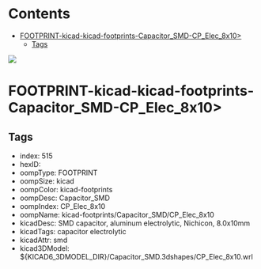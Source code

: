 



Contents
========

* [FOOTPRINT-kicad-kicad-footprints-Capacitor_SMD-CP_Elec_8x10>](#footprint-kicad-kicad-footprints-capacitor_smd-cp_elec_8x10)
	* [Tags](#tags)
  
![][im]
# FOOTPRINT-kicad-kicad-footprints-Capacitor_SMD-CP_Elec_8x10>

## Tags

- index: 515
- hexID: 
- oompType: FOOTPRINT
- oompSize: kicad
- oompColor: kicad-footprints
- oompDesc: Capacitor_SMD
- oompIndex: CP_Elec_8x10
- oompName: kicad-footprints/Capacitor_SMD/CP_Elec_8x10
- kicadDesc: SMD capacitor, aluminum electrolytic, Nichicon, 8.0x10mm
- kicadTags: capacitor electrolytic
- kicadAttr: smd
- kicad3DModel: ${KICAD6_3DMODEL_DIR}/Capacitor_SMD.3dshapes/CP_Elec_8x10.wrl



[im]: image.png
